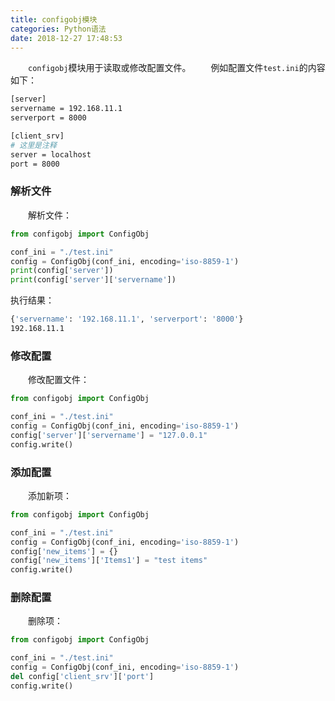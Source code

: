 ```yaml
---
title: configobj模块
categories: Python语法
date: 2018-12-27 17:48:53
---
```

&emsp;&emsp;`configobj`模块用于读取或修改配置文件。<!--more-->
&emsp;&emsp;例如配置文件`test.ini`的内容如下：

``` bash
[server]
servername = 192.168.11.1
serverport = 8000

[client_srv]
# 这里是注释
server = localhost
port = 8000
```

### 解析文件

&emsp;&emsp;解析文件：

``` python
from configobj import ConfigObj

conf_ini = "./test.ini"
config = ConfigObj(conf_ini, encoding='iso-8859-1')
print(config['server'])
print(config['server']['servername'])
```

执行结果：

``` bash
{'servername': '192.168.11.1', 'serverport': '8000'}
192.168.11.1
```

### 修改配置

&emsp;&emsp;修改配置文件：

``` python
from configobj import ConfigObj

conf_ini = "./test.ini"
config = ConfigObj(conf_ini, encoding='iso-8859-1')
config['server']['servername'] = "127.0.0.1"
config.write()
```

### 添加配置

&emsp;&emsp;添加新项：

``` python
from configobj import ConfigObj

conf_ini = "./test.ini"
config = ConfigObj(conf_ini, encoding='iso-8859-1')
config['new_items'] = {}
config['new_items']['Items1'] = "test items"
config.write()
```

### 删除配置

&emsp;&emsp;删除项：

``` python
from configobj import ConfigObj

conf_ini = "./test.ini"
config = ConfigObj(conf_ini, encoding='iso-8859-1')
del config['client_srv']['port']
config.write()
```